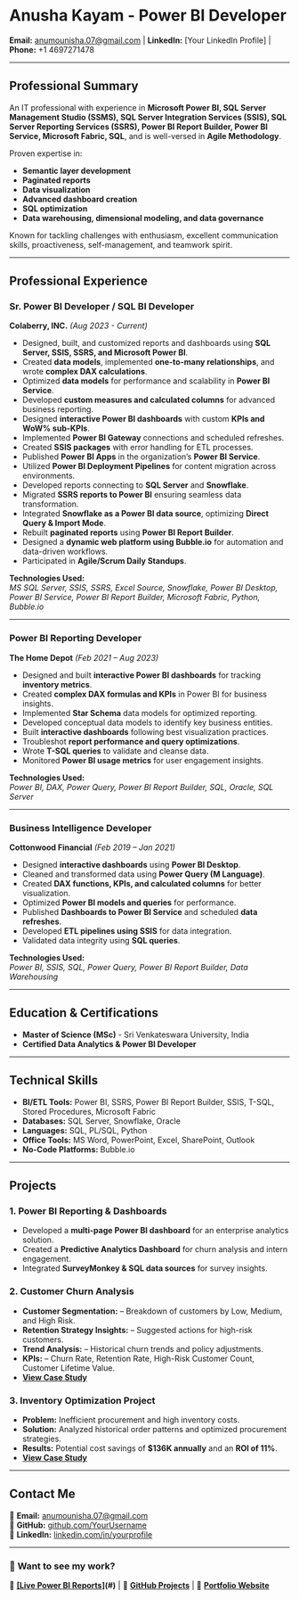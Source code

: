 
# Anusha Kayam - Power BI Developer  
**Email:** anumounisha.07@gmail.com | **LinkedIn:** [Your LinkedIn Profile] | **Phone:** +1 4697271478

---

## **Professional Summary**  
An IT professional with experience in **Microsoft Power BI, SQL Server Management Studio (SSMS), SQL Server Integration Services (SSIS), SQL Server Reporting Services (SSRS), Power BI Report Builder, Power BI Service, Microsoft Fabric, SQL**, and is well-versed in **Agile Methodology**.  

Proven expertise in:  
- **Semantic layer development**
- **Paginated reports**
- **Data visualization**
- **Advanced dashboard creation**
- **SQL optimization**  
- **Data warehousing, dimensional modeling, and data governance**  

Known for tackling challenges with enthusiasm, excellent communication skills, proactiveness, self-management, and teamwork spirit.

---

## **Professional Experience**  

### **Sr. Power BI Developer / SQL BI Developer**  
**Colaberry, INC.** _(Aug 2023 - Current)_  

- Designed, built, and customized reports and dashboards using **SQL Server, SSIS, SSRS, and Microsoft Power BI**.
- Created **data models**, implemented **one-to-many relationships**, and wrote **complex DAX calculations**.
- Optimized **data models** for performance and scalability in **Power BI Service**.
- Developed **custom measures and calculated columns** for advanced business reporting.
- Designed **interactive Power BI dashboards** with custom **KPIs and WoW% sub-KPIs**.
- Implemented **Power BI Gateway** connections and scheduled refreshes.
- Created **SSIS packages** with error handling for ETL processes.
- Published **Power BI Apps** in the organization’s **Power BI Service**.
- Utilized **Power BI Deployment Pipelines** for content migration across environments.
- Developed reports connecting to **SQL Server** and **Snowflake**.
- Migrated **SSRS reports to Power BI** ensuring seamless data transformation.
- Integrated **Snowflake as a Power BI data source**, optimizing **Direct Query & Import Mode**.
- Rebuilt **paginated reports** using **Power BI Report Builder**.
- Designed a **dynamic web platform using Bubble.io** for automation and data-driven workflows.
- Participated in **Agile/Scrum Daily Standups**.

**Technologies Used:**  
*MS SQL Server, SSIS, SSRS, Excel Source, Snowflake, Power BI Desktop, Power BI Service, Power BI Report Builder, Microsoft Fabric, Python, Bubble.io*

---

### **Power BI Reporting Developer**  
**The Home Depot** _(Feb 2021 – Aug 2023)_  

- Designed and built **interactive Power BI dashboards** for tracking **inventory metrics**.
- Created **complex DAX formulas and KPIs** in Power BI for business insights.
- Implemented **Star Schema** data models for optimized reporting.
- Developed conceptual data models to identify key business entities.
- Built **interactive dashboards** following best visualization practices.
- Troubleshot **report performance and query optimizations**.
- Wrote **T-SQL queries** to validate and cleanse data.
- Monitored **Power BI usage metrics** for user engagement insights.

**Technologies Used:**  
*Power BI, DAX, Power Query, Power BI Report Builder, SQL, Oracle, SQL Server*

---

### **Business Intelligence Developer**  
**Cottonwood Financial** _(Feb 2019 – Jan 2021)_  

- Designed **interactive dashboards** using **Power BI Desktop**.
- Cleaned and transformed data using **Power Query (M Language)**.
- Created **DAX functions, KPIs, and calculated columns** for better visualization.
- Optimized **Power BI models and queries** for performance.
- Published **Dashboards to Power BI Service** and scheduled **data refreshes**.
- Developed **ETL pipelines using SSIS** for data integration.
- Validated data integrity using **SQL queries**.

**Technologies Used:**  
*Power BI, SSIS, SQL, Power Query, Power BI Report Builder, Data Warehousing*

---

## **Education & Certifications**  
- **Master of Science (MSc)** - Sri Venkateswara University, India  
- **Certified Data Analytics & Power BI Developer**  

---

## **Technical Skills**  

- **BI/ETL Tools:** Power BI, SSRS, Power BI Report Builder, SSIS, T-SQL, Stored Procedures, Microsoft Fabric  
- **Databases:** SQL Server, Snowflake, Oracle  
- **Languages:** SQL, PL/SQL, Python  
- **Office Tools:** MS Word, PowerPoint, Excel, SharePoint, Outlook  
- **No-Code Platforms:** Bubble.io  

---

## **Projects**  


### **1. Power BI Reporting & Dashboards**  
- Developed a **multi-page Power BI dashboard** for an enterprise analytics solution.  
- Created a **Predictive Analytics Dashboard** for churn analysis and intern engagement.  
- Integrated **SurveyMonkey & SQL data sources** for survey insights.  


### **2. Customer Churn Analysis**  
- **Customer Segmentation:** – Breakdown of customers by Low, Medium, and High Risk.
- **Retention Strategy Insights:** – Suggested actions for high-risk customers.
- **Trend Analysis:** – Historical churn trends and policy adjustments.
- **KPIs:** – Churn Rate, Retention Rate, High-Risk Customer Count, Customer Lifetime Value.
- [**View Case Study**](#)

  
### **3. Inventory Optimization Project**  
- **Problem:** Inefficient procurement and high inventory costs.  
- **Solution:** Analyzed historical order patterns and optimized procurement strategies.  
- **Results:** Potential cost savings of **$136K annually** and an **ROI of 11%**.  
- [**View Case Study**](#)  


---

## **Contact Me**  
📧 **Email:** anumounisha.07@gmail.com  
🔗 **GitHub:** [github.com/YourUsername](https://github.com/YourUsername)  
🔗 **LinkedIn:** [linkedin.com/in/yourprofile](https://linkedin.com/in/yourprofile)  

---

### 🚀 **Want to see my work?**  
🔗 **[[Live Power BI Reports]](https://app.powerbi.com/view?r=eyJrIjoiYzI0MTkzMTAtZTQ1ZC00MmY3LTk0MTMtYzE5ZjM4OTgxMWEyIiwidCI6ImYxYWQ2ODFmLTZmNjItNDNhOS04MjQxLTA3MDMxNjBlMTM0OCIsImMiOjN9)(#)** | 🔗 **[GitHub Projects](#)** | 🔗 **[Portfolio Website](#)**  
